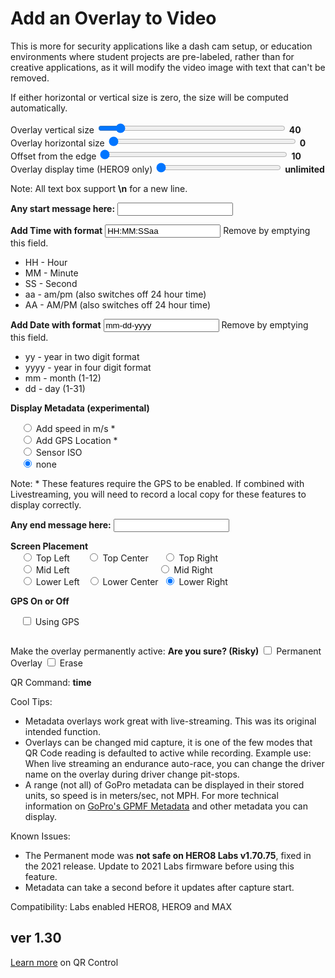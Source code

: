 <script src="../../jquery.min.js"></script>
<script src="../../qrcodeborder.js"></script>
<style>
        #qrcode{
            width: 100%;
        }
        div{
            width: 100%;
            display: inline-block;
        }
</style>

# Add an Overlay to Video

This is more for security applications like a dash cam setup, or education environments where student projects are pre-labeled, rather than for creative applications, as it will modify the video image with text that can't be removed.

If either horizontal or vertical size is zero, the size will be computed automatically.
 
Overlay vertical size <input type="range" style="width: 300px;" id="vsize" name="vsize" min="0" max="200" value="20"><label for="vsize"></label> <b id="vstext">40</b>
Overlay horizontal size <input type="range" style="width: 300px;" id="hsize" name="hsize" min="0" max="200" value="0"><label for="hsize"></label> <b id="hstext">0</b>
Offset from the edge <input type="range" style="width: 300px;" id="offset" name="offset" min="10" max="150" value="10"><label for="offset"></label> <b id="offtext">10</b>
Overlay display time (HERO9 only) <input type="range" style="width: 200px;" id="brnt" name="brnt" min="0" max="149" value="0"><label for="brnt"></label> <b id="brnttxt">unlimited</b>

Note: All text box support **\n** for a new line.

**Any start message here:** <input type="text" id="startmsg" value=""><br>

**Add Time with format**  <input type="text" id="addtime" value="HH:MM:SSaa "> Remove by emptying this field.

 * HH - Hour
 * MM - Minute
 * SS - Second
 * aa - am/pm (also switches off 24 hour time)
 * AA - AM/PM (also switches off 24 hour time)

**Add Date with format**  <input type="text" id="adddate" value="mm-dd-yyyy "> Remove by emptying this field.

 * yy - year in two digit format
 * yyyy - year in four digit format
 * mm - month (1-12)
 * dd - day (1-31)
 
**Display Metadata (experimental)** 

  &nbsp;&nbsp;&nbsp;&nbsp;<input type="radio" id="am1" name="addmeta" value="'GPS53%1.2f'm/s"> <label for="am1">Add speed in m/s *</label><br>
  &nbsp;&nbsp;&nbsp;&nbsp;<input type="radio" id="am2" name="addmeta" value="'GPS50%1.6f', 'GPS51%1.6f'"> <label for="am2">Add GPS Location *</label><br>
  &nbsp;&nbsp;&nbsp;&nbsp;<input type="radio" id="am3" name="addmeta" value="ISO:'ISOE%d'"> <label for="am3">Sensor ISO</label><br>
  &nbsp;&nbsp;&nbsp;&nbsp;<input type="radio" id="am4" name="addmeta" value="" checked> <label for="am4">none</label><br>
  
  Note: * These features require the GPS to be enabled. If combined with Livestreaming, you will need to record a local copy for these features to display correctly.
  
**Any end message here:**  <input type="text" id="endmsg" value=""><br>

**Screen Placement** <br>
  &nbsp;&nbsp;&nbsp;&nbsp;<input type="radio" id="sp1" name="placement" value="TL"> <label for="sp1">Top Left    </label>&nbsp;&nbsp;&nbsp;&nbsp;&nbsp;
  <input type="radio" id="sp2" name="placement" value="TC"> <label for="sp2">Top Center  </label>&nbsp;&nbsp;&nbsp;&nbsp;
  <input type="radio" id="sp3" name="placement" value="TR"> <label for="sp3">Top Right   </label><br>
  &nbsp;&nbsp;&nbsp;&nbsp;<input type="radio" id="sp4" name="placement" value="ML"> <label for="sp4">Mid Left    </label>&nbsp;&nbsp;&nbsp;&nbsp;&nbsp;&nbsp;&nbsp;&nbsp;&nbsp;&nbsp;&nbsp;&nbsp;&nbsp;&nbsp;&nbsp;&nbsp;&nbsp;&nbsp;&nbsp;&nbsp;&nbsp;&nbsp;&nbsp;&nbsp;&nbsp;&nbsp;&nbsp;&nbsp;&nbsp;&nbsp;&nbsp;&nbsp;&nbsp;&nbsp;
  <input type="radio" id="sp5" name="placement" value="MR"> <label for="sp5">Mid Right   </label><br>
  &nbsp;&nbsp;&nbsp;&nbsp;<input type="radio" id="sp6" name="placement" value="BL"> <label for="sp6">Lower Left  </label>&nbsp;
  <input type="radio" id="sp7" name="placement" value="BC"> <label for="sp7">Lower Center</label>&nbsp;
  <input type="radio" id="sp8" name="placement" value="BR" checked> <label for="sp8">Lower Right </label>&nbsp;<br>
  
  
**GPS On or Off** <br>
 
  &nbsp;&nbsp;&nbsp;&nbsp;<input type="checkbox" id="gps" name="gps"> <label for="gps">Using GPS</label><br>

<center>
<div id="qrcode"></div>
<br>
</center>


Make the overlay permanently active: **Are you sure? (Risky)**  <input type="checkbox" id="permanent" name="permanent"> <label for="permanent">Permanent Overlay</label> <input type="checkbox" id="erase" name="erase"> <label for="erase">Erase</label><br>

QR Command: <b id="qrtext">time</b><br>

Cool Tips:
- Metadata overlays work great with live-streaming.  This was its original intended function. 
- Overlays can be changed mid capture, it is one of the few modes that QR Code reading is defaulted to active while recording. Example use: When live streaming an endurance auto-race, you can change the driver name on the overlay during driver change pit-stops. 
- A range (not all) of GoPro metadata can be displayed in their stored units, so speed is in meters/sec, not MPH. For more technical information on [GoPro's GPMF Metadata](https://gopro.github.io/gpmf-parser/) and other metadata you can display.

Known Issues:
- The Permanent mode was **not safe on HERO8 Labs v1.70.75**, fixed in the 2021 release. Update to 2021 Labs firmware before using this feature.
- Metadata can take a second before it updates after capture start.
<!-- - Permanent overlays require the clearing of older settings. If your using either Owner or Large Chapters modifications, they will need to be added after the overlay.   -->

		
Compatibility: Labs enabled HERO8, HERO9 and MAX 
        
## ver 1.30
[Learn more](..) on QR Control

<script>
var once = true;
var qrcode;
var cmd = "";
var lasttimecmd = "";
var changed = true;

function dcmd(cmd, id) {
    var x;
    var i;
	if(document.getElementById(id) !== null)
	{
		x = document.getElementById(id).checked;
		if( x === true)
			cmd = cmd + document.getElementById(id).value;
	}
	else
	{
		for (i = 1; i < 15; i++) { 
			var newid = id+i;
			if(document.getElementById(newid) !== null)
			{
				x = document.getElementById(newid).checked;
				if( x === true)
					cmd = cmd + document.getElementById(newid).value;
			}
		}
	}
	return cmd;
}

function makeQR() 
{	
  if(once === true)
  {
    qrcode = new QRCode(document.getElementById("qrcode"), 
    {
      text : "oMBURN=\"\"",
      width : 360,
      height : 360,
      correctLevel : QRCode.CorrectLevel.M
    });
    once = false;
  }
}

function timeLoop()
{
  if(document.getElementById("startmsg") !== null)
  {
    var mtype = "o";
	var openb = "\[";
	var closeb = "\]";
	var pos = dcmd("","sp");
	
   
	cmd = "";
	
	if(document.getElementById("permanent").checked === true)
	{
	//	cmd = "!RESET!30NQ";
		mtype = "!";
    }
	
    if(document.getElementById("gps").checked === true)
    {
		cmd = cmd + "g1" + mtype + "MLFIN=0";	
	}
	else
	{
		cmd = cmd + "g0";
	}
	
	{
		var tm = document.getElementById("brnt").value; 
		
		if(tm == 0) 
		{
			s = 0;
			document.getElementById("brnttxt").innerHTML = "unlimited";
		}
		else if (tm < 30)
		{
			s = Math.trunc(100*tm/30)/100;
			document.getElementById("brnttxt").innerHTML = s + " secs";
		}
		else if (tm < 90)
		{
			s = tm-29;
			document.getElementById("brnttxt").innerHTML = s + " secs";
		}
		else
		{
			s = (tm-89)*60;
			document.getElementById("brnttxt").innerHTML = (tm-89) + " mins";
		}
		
		if(s != 0)
			cmd = cmd + mtype + "MBRNT=" + s;
	}
	
    cmd = cmd + mtype + "MBRNO=" + document.getElementById("offset").value + mtype + "MBURN=\"(" + document.getElementById("hsize").value + "," + document.getElementById("vsize").value + ")" + document.getElementById("startmsg").value + openb + pos + document.getElementById("addtime").value + document.getElementById("adddate").value;
	cmd = dcmd(cmd, "am");
	cmd = cmd + closeb + document.getElementById("endmsg").value + "\"";
	
	if(document.getElementById("erase").checked === true)
	{
		cmd = mtype + "MBURN=\"\"";
	}
  }
  else
  {
    cmd = "oMBURN=\"\"";
  }

  if(document.getElementById("hsize") !== null)
  {
	var h = document.getElementById("hsize").value;
	var v = document.getElementById("vsize").value;
	var o = document.getElementById("offset").value;
 
	document.getElementById("hstext").innerHTML = h;
	document.getElementById("vstext").innerHTML = v;
	document.getElementById("offtext").innerHTML = o;
  }
  
  qrcode.clear(); 
  qrcode.makeCode(cmd);
  
  
  if(cmd != lasttimecmd)
  {
	changed = true;
	lasttimecmd = cmd;
  }
	
  if(changed === true)
  {
	document.getElementById("qrtext").innerHTML = cmd;
	changed = false;
  }
  
  var t = setTimeout(timeLoop, 50);
}

function myReloadFunction() {
  location.reload();
}

makeQR();
timeLoop();
</script>
